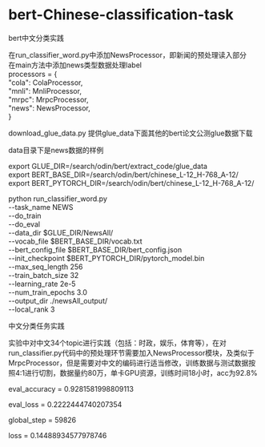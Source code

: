 # bert-Chinese-classification-task
bert中文分类实践

在run_classifier_word.py中添加NewsProcessor，即新闻的预处理读入部分 \
在main方法中添加news类型数据处理label \
 processors = { \
        "cola": ColaProcessor,\
        "mnli": MnliProcessor,\
        "mrpc": MrpcProcessor,\
        "news": NewsProcessor,\
    }
    
download_glue_data.py 提供glue_data下面其他的bert论文公测glue数据下载

data目录下是news数据的样例

export GLUE_DIR=/search/odin/bert/extract_code/glue_data \
export BERT_BASE_DIR=/search/odin/bert/chinese_L-12_H-768_A-12/ \
export BERT_PYTORCH_DIR=/search/odin/bert/chinese_L-12_H-768_A-12/

python run_classifier_word.py \
  --task_name NEWS \
  --do_train \
  --do_eval \
  --data_dir $GLUE_DIR/NewsAll/ \
  --vocab_file $BERT_BASE_DIR/vocab.txt \
  --bert_config_file $BERT_BASE_DIR/bert_config.json \
  --init_checkpoint $BERT_PYTORCH_DIR/pytorch_model.bin \
  --max_seq_length 256 \
  --train_batch_size 32 \
  --learning_rate 2e-5 \
  --num_train_epochs 3.0 \
  --output_dir ./newsAll_output/ \
  --local_rank 3
  
  中文分类任务实践

实验中对中文34个topic进行实践（包括：时政，娱乐，体育等），在对run_classifier.py代码中的预处理环节需要加入NewsProcessor模块，及类似于MrpcProcessor，但是需要对中文的编码进行适当修改，训练数据与测试数据按照4:1进行切割，数据量约80万，单卡GPU资源，训练时间18小时，acc为92.8%

eval_accuracy = 0.9281581998809113

eval_loss = 0.2222444740207354

global_step = 59826

loss = 0.14488934577978746
